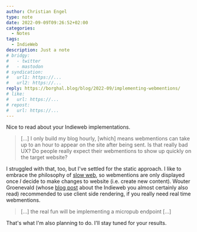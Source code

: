 ```yaml
---
author: Christian Engel
type: note
date: 2022-09-09T09:26:52+02:00
categories:
  - Notes
tags:
  - IndieWeb
description: Just a note
# bridgy:
#   - twitter
#   - mastodon
# syndication:
#   url1: https://...
#   url2: https://...
reply: https://borghal.blog/blog/2022-09/implementing-webmentions/
# like:
#   url: https://...
# repost:
#   url: https://...
---
```


Nice to read about your Indieweb implementations.

> [...] I only build my blog hourly, [which] means webmentions can take up to an hour to appear on the site after being sent. Is that really bad UX? Do people really expect their webmentions to show up quickly on the target website?

I struggled with that, too, but I've settled for the static approach. I like to embrace the philosophy of [slow web](https://indieweb.org/slow_web), so webmentions are only displayed once _I_ decide to make changes to website (i.e. create new content). Wouter Groenevald (whose [blog post](https://brainbaking.com/post/2021/05/beyond-webmention-io/) about the Indieweb you almost certainly also read) recommended to use client side rendering, if you really need real time webmentions.

> [...] the real fun will be implementing a micropub endpoint [...]

That's what I'm also planning to do. I'll stay tuned for your results.

